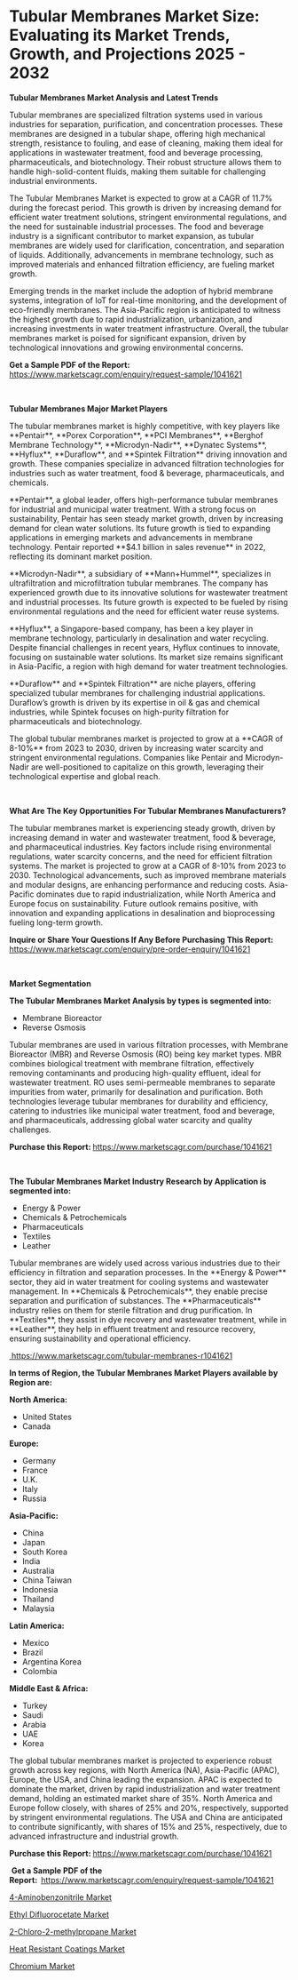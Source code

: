 <p><h1>Tubular Membranes Market Size: Evaluating its Market Trends, Growth, and Projections 2025 - 2032</h1></p><p><strong>Tubular Membranes Market Analysis and Latest Trends</strong></p>
<p><p>Tubular membranes are specialized filtration systems used in various industries for separation, purification, and concentration processes. These membranes are designed in a tubular shape, offering high mechanical strength, resistance to fouling, and ease of cleaning, making them ideal for applications in wastewater treatment, food and beverage processing, pharmaceuticals, and biotechnology. Their robust structure allows them to handle high-solid-content fluids, making them suitable for challenging industrial environments.</p><p>The Tubular Membranes Market is expected to grow at a CAGR of 11.7% during the forecast period. This growth is driven by increasing demand for efficient water treatment solutions, stringent environmental regulations, and the need for sustainable industrial processes. The food and beverage industry is a significant contributor to market expansion, as tubular membranes are widely used for clarification, concentration, and separation of liquids. Additionally, advancements in membrane technology, such as improved materials and enhanced filtration efficiency, are fueling market growth.</p><p>Emerging trends in the market include the adoption of hybrid membrane systems, integration of IoT for real-time monitoring, and the development of eco-friendly membranes. The Asia-Pacific region is anticipated to witness the highest growth due to rapid industrialization, urbanization, and increasing investments in water treatment infrastructure. Overall, the tubular membranes market is poised for significant expansion, driven by technological innovations and growing environmental concerns.</p></p>
<p><strong>Get a Sample PDF of the Report:&nbsp;</strong> <a href="https://www.marketscagr.com/enquiry/request-sample/1041621?utm_campaign=1920&utm_medium=2&utm_source=Github&utm_content=ia&utm_term=25012025&utm_id=tubular-membranes">https://www.marketscagr.com/enquiry/request-sample/1041621</a></p>
<p>&nbsp;</p>
<p><strong>Tubular Membranes Major Market Players</strong></p>
<p><p>The tubular membranes market is highly competitive, with key players like **Pentair**, **Porex Corporation**, **PCI Membranes**, **Berghof Membrane Technology**, **Microdyn-Nadir**, **Dynatec Systems**, **Hyflux**, **Duraflow**, and **Spintek Filtration** driving innovation and growth. These companies specialize in advanced filtration technologies for industries such as water treatment, food & beverage, pharmaceuticals, and chemicals.</p><p>**Pentair**, a global leader, offers high-performance tubular membranes for industrial and municipal water treatment. With a strong focus on sustainability, Pentair has seen steady market growth, driven by increasing demand for clean water solutions. Its future growth is tied to expanding applications in emerging markets and advancements in membrane technology. Pentair reported **$4.1 billion in sales revenue** in 2022, reflecting its dominant market position.</p><p>**Microdyn-Nadir**, a subsidiary of **Mann+Hummel**, specializes in ultrafiltration and microfiltration tubular membranes. The company has experienced growth due to its innovative solutions for wastewater treatment and industrial processes. Its future growth is expected to be fueled by rising environmental regulations and the need for efficient water reuse systems.</p><p>**Hyflux**, a Singapore-based company, has been a key player in membrane technology, particularly in desalination and water recycling. Despite financial challenges in recent years, Hyflux continues to innovate, focusing on sustainable water solutions. Its market size remains significant in Asia-Pacific, a region with high demand for water treatment technologies.</p><p>**Duraflow** and **Spintek Filtration** are niche players, offering specialized tubular membranes for challenging industrial applications. Duraflow’s growth is driven by its expertise in oil & gas and chemical industries, while Spintek focuses on high-purity filtration for pharmaceuticals and biotechnology.</p><p>The global tubular membranes market is projected to grow at a **CAGR of 8-10%** from 2023 to 2030, driven by increasing water scarcity and stringent environmental regulations. Companies like Pentair and Microdyn-Nadir are well-positioned to capitalize on this growth, leveraging their technological expertise and global reach.</p></p>
<p>&nbsp;</p>
<p><strong>What Are The Key Opportunities For Tubular Membranes Manufacturers?</strong></p>
<p><p>The tubular membranes market is experiencing steady growth, driven by increasing demand in water and wastewater treatment, food & beverage, and pharmaceutical industries. Key factors include rising environmental regulations, water scarcity concerns, and the need for efficient filtration systems. The market is projected to grow at a CAGR of 8-10% from 2023 to 2030. Technological advancements, such as improved membrane materials and modular designs, are enhancing performance and reducing costs. Asia-Pacific dominates due to rapid industrialization, while North America and Europe focus on sustainability. Future outlook remains positive, with innovation and expanding applications in desalination and bioprocessing fueling long-term growth.</p></p>
<p><strong>Inquire or Share Your Questions If Any Before Purchasing This Report:</strong> <a href="https://www.marketscagr.com/enquiry/pre-order-enquiry/1041621?utm_campaign=1920&utm_medium=2&utm_source=Github&utm_content=ia&utm_term=25012025&utm_id=tubular-membranes">https://www.marketscagr.com/enquiry/pre-order-enquiry/1041621</a></p>
<p>&nbsp;</p>
<p><strong>Market Segmentation</strong></p>
<p><strong>The Tubular Membranes Market Analysis by types is segmented into:</strong></p>
<p><ul><li>Membrane Bioreactor</li><li>Reverse Osmosis</li></ul></p>
<p><p>Tubular membranes are used in various filtration processes, with Membrane Bioreactor (MBR) and Reverse Osmosis (RO) being key market types. MBR combines biological treatment with membrane filtration, effectively removing contaminants and producing high-quality effluent, ideal for wastewater treatment. RO uses semi-permeable membranes to separate impurities from water, primarily for desalination and purification. Both technologies leverage tubular membranes for durability and efficiency, catering to industries like municipal water treatment, food and beverage, and pharmaceuticals, addressing global water scarcity and quality challenges.</p></p>
<p><strong>Purchase this Report:&nbsp;</strong><a href="https://www.marketscagr.com/purchase/1041621?utm_campaign=1920&utm_medium=2&utm_source=Github&utm_content=ia&utm_term=25012025&utm_id=tubular-membranes">https://www.marketscagr.com/purchase/1041621</a></p>
<p>&nbsp;</p>
<p><strong>The Tubular Membranes Market Industry Research by Application is segmented into:</strong></p>
<p><ul><li>Energy & Power</li><li>Chemicals & Petrochemicals</li><li>Pharmaceuticals</li><li>Textiles</li><li>Leather</li></ul></p>
<p><p>Tubular membranes are widely used across various industries due to their efficiency in filtration and separation processes. In the **Energy & Power** sector, they aid in water treatment for cooling systems and wastewater management. In **Chemicals & Petrochemicals**, they enable precise separation and purification of substances. The **Pharmaceuticals** industry relies on them for sterile filtration and drug purification. In **Textiles**, they assist in dye recovery and wastewater treatment, while in **Leather**, they help in effluent treatment and resource recovery, ensuring sustainability and operational efficiency.</p></p>
<p><a href="https://www.marketscagr.com/tubular-membranes-r1041621?utm_campaign=1920&utm_medium=2&utm_source=Github&utm_content=ia&utm_term=25012025&utm_id=tubular-membranes">&nbsp;https://www.marketscagr.com/tubular-membranes-r1041621</a></p>
<p><strong>In terms of Region, the Tubular Membranes Market Players available by Region are:</strong></p>
<p>
    <p> <strong> North America: </strong>
        <ul>
            <li>United States</li>
            <li>Canada</li>
        </ul>
        </p> 
    <p> <strong> Europe: </strong>
        <ul>
            <li>Germany</li>
            <li>France</li>
            <li>U.K.</li>
            <li>Italy</li>
            <li>Russia</li>
        </ul>
        </p> 
    <p> <strong> Asia-Pacific: </strong>
        <ul>
            <li>China</li>
            <li>Japan</li>
            <li>South Korea</li>
            <li>India</li>
            <li>Australia</li>
            <li>China Taiwan</li>
            <li>Indonesia</li>
            <li>Thailand</li>
            <li>Malaysia</li>
        </ul>
        </p> 
    <p> <strong> Latin America: </strong>
        <ul>
            <li>Mexico</li>
            <li>Brazil</li>
            <li>Argentina Korea</li>
            <li>Colombia</li>
        </ul>
        </p> 
    <p> <strong> Middle East & Africa: </strong>
        <ul>
            <li>Turkey</li>
            <li>Saudi</li>
            <li>Arabia</li>
            <li>UAE</li>
            <li>Korea</li>
        </ul>
    </p>
    </p>
<p><p>The global tubular membranes market is projected to experience robust growth across key regions, with North America (NA), Asia-Pacific (APAC), Europe, the USA, and China leading the expansion. APAC is expected to dominate the market, driven by rapid industrialization and water treatment demand, holding an estimated market share of 35%. North America and Europe follow closely, with shares of 25% and 20%, respectively, supported by stringent environmental regulations. The USA and China are anticipated to contribute significantly, with shares of 15% and 25%, respectively, due to advanced infrastructure and industrial growth.</p></p>
<p><strong>Purchase this Report: </strong><a href="https://www.marketscagr.com/purchase/1041621?utm_campaign=1920&utm_medium=2&utm_source=Github&utm_content=ia&utm_term=25012025&utm_id=tubular-membranes">https://www.marketscagr.com/purchase/1041621</a></p>
<p>&nbsp;<strong>Get a Sample PDF of the Report:&nbsp;&nbsp;</strong><a href="https://www.marketscagr.com/enquiry/request-sample/1041621?utm_campaign=1920&utm_medium=2&utm_source=Github&utm_content=ia&utm_term=25012025&utm_id=tubular-membranes">https://www.marketscagr.com/enquiry/request-sample/1041621</a></p>
<p><strong></strong></p>
<p><p><a href="https://www.linkedin.com/pulse/4-aminobenzonitrile-landscape-product-spectrum-market-ikmgc?utm_campaign=1920&utm_medium=2&utm_source=Github&utm_content=ia&utm_term=25012025&utm_id=tubular-membranes">4-Aminobenzonitrile Market</a></p><p><a href="https://www.linkedin.com/pulse/ethyl-difluorocetate-market-dynamics-projections-2025-2032-9v7rf?utm_campaign=1920&utm_medium=2&utm_source=Github&utm_content=ia&utm_term=25012025&utm_id=tubular-membranes">Ethyl Difluorocetate Market</a></p><p><a href="https://www.linkedin.com/pulse/technology-functions-growth-2-chloro-2-methylpropane-market-mtj2e?utm_campaign=1920&utm_medium=2&utm_source=Github&utm_content=ia&utm_term=25012025&utm_id=tubular-membranes">2-Chloro-2-methylpropane Market</a></p><p><a href="https://github.com/nemcemakoi/Market-Research-Report-List-1/blob/main/heat-resistant-coatings-market.md?utm_campaign=1920&utm_medium=2&utm_source=Github&utm_content=ia&utm_term=25012025&utm_id=tubular-membranes">Heat Resistant Coatings Market</a></p><p><a href="https://github.com/ChiragRP21/Market-Research-Report-List-7/blob/main/chromium-market.md?utm_campaign=1920&utm_medium=2&utm_source=Github&utm_content=ia&utm_term=25012025&utm_id=tubular-membranes">Chromium Market</a></p></p>